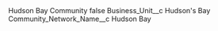 <?xml version="1.0" encoding="UTF-8"?>
<CustomMetadata xmlns="http://soap.sforce.com/2006/04/metadata" xmlns:xsi="http://www.w3.org/2001/XMLSchema-instance" xmlns:xsd="http://www.w3.org/2001/XMLSchema">
    <label>Hudson Bay Community</label>
    <protected>false</protected>
    <values>
        <field>Business_Unit__c</field>
        <value xsi:type="xsd:string">Hudson&apos;s Bay</value>
    </values>
    <values>
        <field>Community_Network_Name__c</field>
        <value xsi:type="xsd:string">Hudson Bay</value>
    </values>
</CustomMetadata>
